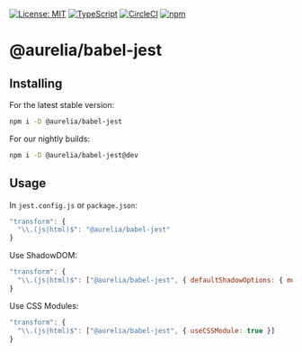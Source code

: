 [![License: MIT](https://img.shields.io/badge/License-MIT-yellow.svg)](https://opensource.org/licenses/MIT)
[![TypeScript](https://img.shields.io/badge/%3C%2F%3E-TypeScript-%230074c1.svg)](http://www.typescriptlang.org/)
[![CircleCI](https://circleci.com/gh/aurelia/aurelia.svg?style=shield)](https://circleci.com/gh/aurelia/aurelia)
[![npm](https://img.shields.io/npm/v/@aurelia/babel-jest.svg?maxAge=3600)](https://www.npmjs.com/package/@aurelia/babel-jest)
# @aurelia/babel-jest

## Installing

For the latest stable version:

```bash
npm i -D @aurelia/babel-jest
```

For our nightly builds:

```bash
npm i -D @aurelia/babel-jest@dev
```

## Usage

In `jest.config.js` or `package.json`:

```js
"transform": {
  "\\.(js|html)$": "@aurelia/babel-jest"
}
```

Use ShadowDOM:

```js
"transform": {
  "\\.(js|html)$": ["@aurelia/babel-jest", { defaultShadowOptions: { mode: 'open' } }]
}
```

Use CSS Modules:

```js
"transform": {
  "\\.(js|html)$": ["@aurelia/babel-jest", { useCSSModule: true }]
}
```
